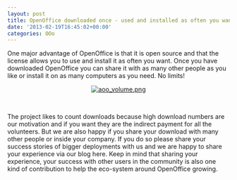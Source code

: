 ```yaml
---
layout: post
title: OpenOffice downloaded once - used and installed as often you want
date: '2013-02-19T16:45:02+00:00'
categories: OOo
---
```

<p> One major advantage of OpenOffice is that it is open source and that
 the license allows you to use and install it as often you want. Once you 
have downloaded OpenOffice you can share it with as many other people as you like or install it on as many computers as 
you need. No limits!  
  
  </p> 
  <p> </p> 
  <p align="center"> <a href="https://blogs.apache.org/OOo/mediaresource/5f004fe8-e95c-4a83-b170-c3cde50826aa"><img alt="aoo_volume.png" src="https://blogs.apache.org/OOo/mediaresource/263081cd-2f81-47bf-be32-76a03021f218" /></a><br /></p> 
  <p> </p> 
  <p align="center"><br /></p> 
  The project likes to count downloads because high 
download numbers are our motivation and if you want they are the indirect payment
 for all the volunteers. But we are also happy if you share your 
download with many other people or inside your company. If you do so 
please share your success stories of bigger deployments with us and we 
are happy to share your experience via our blog here. Keep in mind that 
sharing your experience, your success with other users in the community 
is also one kind of contribution to help the eco-system around 
OpenOffice growing.
